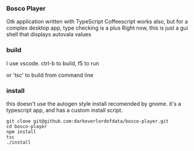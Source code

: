 ### Bosco Player ###

Gtk application written with TypeScript
Coffeescript works also, but for a complex desktop app, 
type checking is a plus Right now, this is just a gui shell 
that displays autovala values


### build

I use vscode. ctrl-b to build, f5 to run

or 'tsc' to build from command line
### install

this doesn't use the autogen style install recomended by gnome.
it's a typescript app, and has a custom install script.

```
git clone git@github.com:darkoverlordofdata/bosco-player.git
cd bosco-player
npm install
tsc 
./install
```

